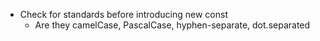 - Check for standards before introducing new const
	- Are they camelCase, PascalCase, hyphen-separate, dot.separated
